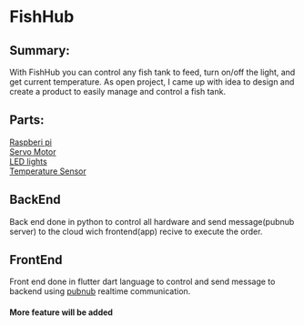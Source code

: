 # FishHub

## Summary:

With FishHub you can control any fish tank to feed, turn on/off the light, and get current temperature. 
As open project, I came up with idea to design and create a product to easily manage and control a fish tank.


## Parts:
[Raspberi pi](https://www.amazon.com/Raspberry-PI-Model-Single-Board-Computer/dp/B085DPFR3N/ref=sr_1_1_sspa?dchild=1&keywords=raspberry+pi+3&qid=1608681618&sr=8-1-spons&psc=1&spLa=ZW5jcnlwdGVkUXVhbGlmaWVyPUEyRkk2U0NWMkhPTEpUJmVuY3J5cHRlZElkPUEwNDk2NTQ0Mk1OMTUwQlI2QkEwMSZlbmNyeXB0ZWRBZElkPUEwODgxNTg2QUZHM1BNMDRQRUI3JndpZGdldE5hbWU9c3BfYXRmJmFjdGlvbj1jbGlja1JlZGlyZWN0JmRvTm90TG9nQ2xpY2s9dHJ1ZQ==)\
[Servo Motor](https://vetco.net/products/9g-micro-servo-for-arduino?gclid=CjwKCAiAz4b_BRBbEiwA5XlVViU7bMm0xdESmY_5JzXZ1Grp4Ajy23phb-Ft9zRSrW2zhXgaCoF3ChoC9Z8QAvD_BwE)\
[LED lights](https://www.amazon.com/eBoot-Pieces-Emitting-Diodes-Assorted/dp/B06XPV4CSH/ref=asc_df_B06XPV4CSH/?tag=hyprod-20&linkCode=df0&hvadid=167146990738&hvpos=&hvnetw=g&hvrand=8888634608417560146&hvpone=&hvptwo=&hvqmt=&hvdev=c&hvdvcmdl=&hvlocint=&hvlocphy=9031488&hvtargid=pla-369941417757&psc=1)\
[Temperature Sensor](https://www.amazon.com/gp/product/B07ZP8P73K/ref=ppx_yo_dt_b_asin_title_o00_s00?ie=UTF8&psc=1)

## BackEnd
Back end done in python to control all hardware and send message(pubnub server) to the cloud wich frontend(app) recive to execute the order. 

## FrontEnd
Front end done in flutter dart language to control and send message to backend using [pubnub](https://www.pubnub.com/) realtime communication.


#### More feature will be added 

